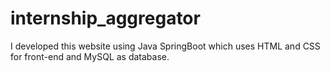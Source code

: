 # internship_aggregator
I developed this website using Java SpringBoot which uses HTML and CSS for front-end and MySQL as database.
